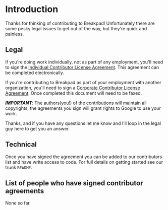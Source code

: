 # Introduction #

Thanks for thinking of contributing to Breakpad! Unfortunately there are some pesky legal issues to get out of the way, but they're quick and painless.


## Legal ##
If you're doing work individually, not as part of any employment, you'll need to sign the <a href='http://code.google.com/legal/individual-cla-v1.0.html'>Individual Contributor License Agreement</a>.  This agreement can be completed electronically.

If you're contributing to Breakpad as part of your employment with another organization, you'll need to sign a <a href='http://code.google.com/legal/corporate-cla-v1.0.html'> Corporate Contributor License Agreement</a>.  Once completed this document will need to be faxed.

**_IMPORTANT_**: The authors(you!) of the contributions will maintain all copyrights; the agreements you sign will grant rights to Google to use your work.

Thanks, and if you have any questions let me know and I'll loop in the legal guy here to get you an answer.

## Technical ##
Once you have signed the agreement you can be added to our contributors list and have write access to code.  For full details on getting started see our trunk `README`.

## List of people who have signed contributor agreements ##

None so far.